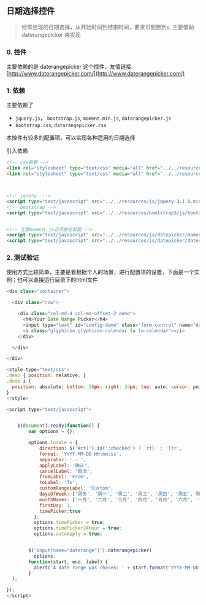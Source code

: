 ## 日期选择控件
> 经常出现的日期选择，从开始时间到结束时间，要求可配置到s, 主要借助 daterangepicker 来实现


### 0. 控件

主要依赖的是 daterangepicker 这个控件，友情链接: [http://www.daterangepicker.com/](http://www.daterangepicker.com/)

### 1. 依赖

主要依赖了

- `jquery.js`， `bootstrap.js`, `moment.min.js`, `datarangepicker.js`
- `bootstrap.css`, `datarangepicker.css`

本控件有较多的配置项，可以实现各种适用的日期选择


引入依赖

```html
<!-- css依赖 -->
<link rel="stylesheet" type="text/css" media="all" href="../../resources/bootstrap3/css/bootstrap.min.css" />
<link rel="stylesheet" type="text/css" media="all" href="../../resources/css/datepicker/daterangepicker.css" />



<!-- jquery  -->
<script type="text/javascript" src="../../resources/js/jquery-3.1.0.min.js" ></script>
<!-- bootstrap -->
<script type="text/javascript" src="../../resources/bootstrap3/js/bootstrap.min.js" ></script>


<!-- 注意moment.js必须放在前面 -->
<script type="text/javascript" src="../../resources/js/datepicker/moment.min.js" ></script>
<script type="text/javascript" src="../../resources/js/datepicker/daterangepicker.js" ></script>
```


### 2. 测试验证

使用方式比较简单，主要是看根据个人的场景，进行配置项的设置，下面是一个实例；也可以直接运行目录下的html文件

```js
<div class="container">

  <div class="row">

    <div class="col-md-4 col-md-offset-2 demo">
      <h4>Your Date Range Picker</h4>
      <input type="text" id="config-demo" class="form-control" name="daterange">
      <i class="glyphicon glyphicon-calendar fa fa-calendar"></i>
    </div>

  </div>

</div>

<style type="text/css">
.demo { position: relative; }
.demo i {
  position: absolute; bottom: 10px; right: 24px; top: auto; cursor: pointer;
}
</style>

<script type="text/javascript">


    $(document).ready(function() {
        var options = {};

        options.locale = {
            direction: $('#rtl').is(':checked') ? 'rtl' : 'ltr',
            format: 'YYYY-MM-DD HH:mm:ss',
            separator: ' - ',
            applyLabel: '确认',
            cancelLabel: '取消',
            fromLabel: 'From',
            toLabel: 'To',
            customRangeLabel: 'Custom',
            daysOfWeek: ['周天', '周一', '周二', '周三', '周四', '周五','周六'],
            monthNames: ['一月', '二月', '三月', '四月', '五月', '六月', '七月', '八月', '九月', '十月', '十一月', '十二月'],
            firstDay: 1,
            timePicker:true
          };
          options.timePicker = true;
          options.timePicker24Hour = true;
          options.autoApply = true;


        $('input[name="daterange"]').daterangepicker(
          options,
        function(start, end, label) {
          alert('A date range was chosen: ' + start.format('YYYY-MM-DD') + ' to ' + end.format('YYYY-MM-DD'));
        }
  );

});
</script>
```
